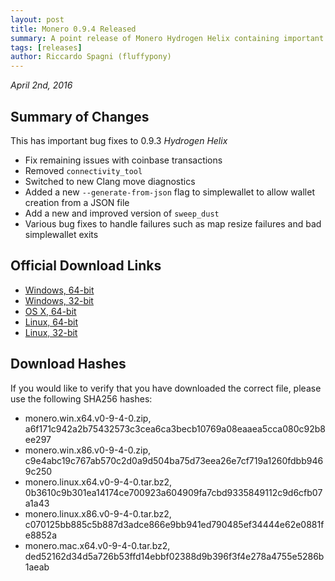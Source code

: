 ```yaml
---
layout: post
title: Monero 0.9.4 Released
summary: A point release of Monero Hydrogen Helix containing important bug fixes
tags: [releases]
author: Riccardo Spagni (fluffypony)
---
```


*April 2nd, 2016*

## Summary of Changes

This has important bug fixes to 0.9.3 *Hydrogen Helix*

- Fix remaining issues with coinbase transactions
- Removed ```connectivity_tool```
- Switched to new Clang move diagnostics
- Added a new ```--generate-from-json``` flag to simplewallet to allow wallet creation from a JSON file
- Add a new and improved version of ```sweep_dust```
- Various bug fixes to handle failures such as map resize failures and bad simplewallet exits

## Official Download Links

- [Windows, 64-bit](https://downloads.getmonero.org/monero.win.x64.v0-9-4-0.zip)
- [Windows, 32-bit](https://downloads.getmonero.org/monero.win.x86.v0-9-4-0.zip)
- [OS X, 64-bit](https://downloads.getmonero.org/monero.mac.x64.v0-9-4-0.tar.bz2)
- [Linux, 64-bit](https://downloads.getmonero.org/monero.linux.x64.v0-9-4-0.tar.bz2)
- [Linux, 32-bit](https://downloads.getmonero.org/monero.linux.x86.v0-9-4-0.tar.bz2)

## Download Hashes

If you would like to verify that you have downloaded the correct file, please use the following SHA256 hashes:

- monero.win.x64.v0-9-4-0.zip, a6f171c942a2b75432573c3cea6ca3becb10769a08eaaea5cca080c92b8ee297
- monero.win.x86.v0-9-4-0.zip, c9e4abc19c767ab570c2d0a9d504ba75d73eea26e7cf719a1260fdbb9469c250
- monero.linux.x64.v0-9-4-0.tar.bz2, 0b3610c9b301ea14174ce700923a604909fa7cbd9335849112c9d6cfb07a1a43
- monero.linux.x86.v0-9-4-0.tar.bz2, c070125bb885c5b887d3adce866e9bb941ed790485ef34444e62e0881fe8852a
- monero.mac.x64.v0-9-4-0.tar.bz2, ded52162d34d5a726b53ffd14ebbf02388d9b396f3f4e278a4755e5286b1aeab